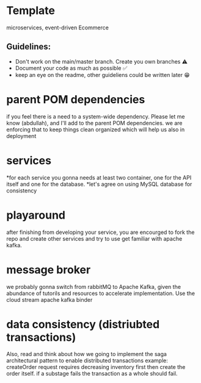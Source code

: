 # Template 
microservices, event-driven Ecommerce

## Guidelines:
* Don't work on the main/master branch. Create you own branches :warning: 
* Document your code as much as possible :white_check_mark:
* keep an eye on the readme, other guideliens could be written later :grin:

# parent POM dependencies
if you feel there is a need to a system-wide dependency.
Please let me know (abdullah), and I'll add to the parent POM dependencies. we are enforcing that to keep things clean organized
which will help us also in deployment

# services
 *for each service you gonna needs at least two container, one for the API itself and one for the database. 
 *let's agree on using MySQL database for consistency

# playaround
after finishing from developing your service, you are encourged to
fork the repo and create other services and try to use get familiar with apache kafka.

# message broker
we probably gonna switch from rabbitMQ to Apache Kafka, given
the abundance of tutorils and resources to accelerate implementation.
Use the cloud stream apache kafka binder

# data consistency (distriubted transactions)
Also, read and think about how we going to implement the saga architectural pattern to enable distributed transactions
example: createOrder request requires decreasing inventory
first then create the order itself. if a substage fails the transaction as a whole should fail.



